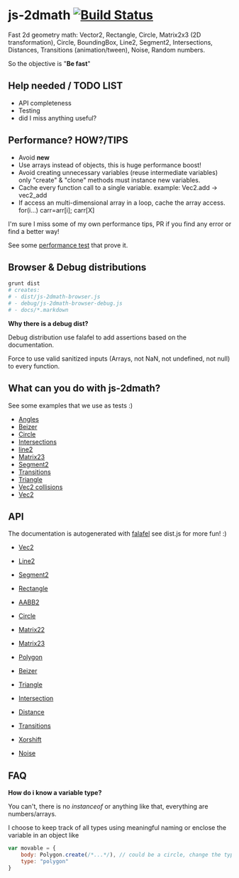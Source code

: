 # js-2dmath [![Build Status](https://secure.travis-ci.org/llafuente/js-2dmath.png?branch=master)](http://travis-ci.org/llafuente/js-2dmath)


Fast 2d geometry math: Vector2, Rectangle, Circle, Matrix2x3 (2D transformation), Circle, BoundingBox, Line2, Segment2, Intersections, Distances, Transitions (animation/tween), Noise, Random numbers.

So the objective is "**Be fast**"


## Help needed / TODO LIST

* API completeness
* Testing
* did I miss anything useful?


## Performance? HOW?/TIPS

* Avoid **new**
* Use arrays instead of objects, this is huge performance boost!
* Avoid creating unnecessary variables (reuse intermediate variables) only "create" & "clone" methods must instance new variables.
* Cache every function call to a single variable. example: Vec2.add -> vec2_add
* If access an multi-dimensional array in a loop, cache the array access. for(i...) carr=arr[i]; carr[X]

I'm sure I miss some of my own performance tips, PR if you find any error or find a better way!

See some [performance test](https://github.com/llafuente/js-2dmath/blob/master/js-performance-tests.markdown) that prove it.

## Browser & Debug distributions

```bash
grunt dist
# creates:
# - dist/js-2dmath-browser.js
# - debug/js-2dmath-browser-debug.js
# - docs/*.markdown
```

**Why there is a debug dist?**

Debug distribution use falafel to add assertions based on the documentation.

Force to use valid sanitized inputs (Arrays, not NaN, not undefined, not null) to every function.


## What can you do with js-2dmath?

See some examples that we use as tests :)

* [Angles](http://htmlpreview.github.io/?https://github.com/llafuente/js-2dmath/blob/master/test/angle.html)
* [Beizer](http://htmlpreview.github.io/?https://github.com/llafuente/js-2dmath/blob/master/test/beizer.html)
* [Circle](http://htmlpreview.github.io/?https://github.com/llafuente/js-2dmath/blob/master/test/circle.html)
* [Intersections](http://htmlpreview.github.io/?https://github.com/llafuente/js-2dmath/blob/master/test/intersections.html)
* [line2](http://htmlpreview.github.io/?https://github.com/llafuente/js-2dmath/blob/master/test/line2.html)
* [Matrix23](http://htmlpreview.github.io/?https://github.com/llafuente/js-2dmath/blob/master/test/matrix23.html)
* [Segment2](http://htmlpreview.github.io/?https://github.com/llafuente/js-2dmath/blob/master/test/segment2.html)
* [Transitions](http://htmlpreview.github.io/?https://github.com/llafuente/js-2dmath/blob/master/test/transitions.html)
* [Triangle](http://htmlpreview.github.io/?https://github.com/llafuente/js-2dmath/blob/master/test/triangle.html)
* [Vec2 collisions](http://htmlpreview.github.io/?https://github.com/llafuente/js-2dmath/blob/master/test/vec2-collisions.html)
* [Vec2](http://htmlpreview.github.io/?https://github.com/llafuente/js-2dmath/blob/master/test/vec2.html)


## API

The documentation is autogenerated with [falafel](https://github.com/substack/node-falafel) see dist.js for more fun! :)

* [Vec2](https://github.com/llafuente/js-2dmath/blob/master/docs/vec2.markdown)

* [Line2](https://github.com/llafuente/js-2dmath/blob/master/docs/line2.markdown)

* [Segment2](https://github.com/llafuente/js-2dmath/blob/master/docs/segment2.markdown)

* [Rectangle](https://github.com/llafuente/js-2dmath/blob/master/docs/rectangle.markdown)

* [AABB2](https://github.com/llafuente/js-2dmath/blob/master/docs/aabb2.markdown)

* [Circle](https://github.com/llafuente/js-2dmath/blob/master/docs/circle.markdown)

* [Matrix22](https://github.com/llafuente/js-2dmath/blob/master/docs/matrix22.markdown)

* [Matrix23](https://github.com/llafuente/js-2dmath/blob/master/docs/matrix23.markdown)

* [Polygon](https://github.com/llafuente/js-2dmath/blob/master/docs/polygon.markdown)

* [Beizer](https://github.com/llafuente/js-2dmath/blob/master/docs/beizer.markdown)

* [Triangle](https://github.com/llafuente/js-2dmath/blob/master/docs/triangle.markdown)

* [Intersection](https://github.com/llafuente/js-2dmath/blob/master/docs/intersection.markdown)

* [Distance](https://github.com/llafuente/js-2dmath/blob/master/docs/distance.markdown)

* [Transitions](https://github.com/llafuente/js-2dmath/blob/master/docs/transitions.markdown)

* [Xorshift](https://github.com/llafuente/js-2dmath/blob/master/docs/xorshift.markdown)

* [Noise](https://github.com/llafuente/js-2dmath/blob/master/docs/noise.markdown)


## FAQ

**How do i know a variable type?**

You can't, there is no *instanceof* or anything like that, everything are numbers/arrays.

I choose to keep track of all types using meaningful naming or enclose the variable in an object like

```js
var movable = {
    body: Polygon.create(/*...*/), // could be a circle, change the type...
    type: "polygon"
}
```